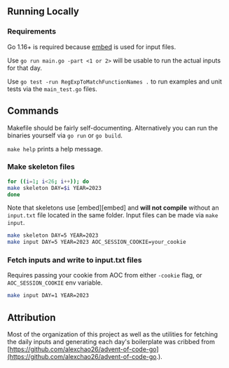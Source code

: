 ## Running Locally
### Requirements
Go 1.16+ is required because [embed](https://golang.org/pkg/embed/) is used for input files.

Use `go run main.go -part <1 or 2>` will be usable to run the actual inputs for that day.

Use `go test -run RegExpToMatchFunctionNames .` to run examples and unit tests via the `main_test.go` files.

## Commands
Makefile should be fairly self-documenting. Alternatively you can run the binaries yourself via `go run` or `go build`.

`make help` prints a help message.

### Make skeleton files
```sh
for ((i=1; i<26; i++)); do
make skeleton DAY=$i YEAR=2023
done
```

Note that skeletons use [embed][embed] and __will not compile__ without an `input.txt` file located in the same folder. Input files can be made via `make input`.
```sh
make skeleton DAY=5 YEAR=2023
make input DAY=5 YEAR=2023 AOC_SESSION_COOKIE=your_cookie
```

### Fetch inputs and write to input.txt files
Requires passing your cookie from AOC from either `-cookie` flag, or `AOC_SESSION_COOKIE` env variable.
```sh
make input DAY=1 YEAR=2023
```

## Attribution
Most of the organization of this project as well as the utilities for fetching the daily inputs and generating each day's boilerplate was cribbed from [https://github.com/alexchao26/advent-of-code-go](https://github.com/alexchao26/advent-of-code-go.).